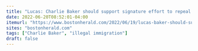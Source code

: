 ```yaml
---
title: "Lucas: Charlie Baker should support signature effort to repeal illegal immigrant license law"
date: 2022-06-20T08:52:01-04:00
itemurl: "https://www.bostonherald.com/2022/06/19/lucas-baker-should-support-signature-effort-to-repeal-illegal-immigrant-license-law/"
sites: "bostonherald.com"
tags: ["Charlie Baker", "illegal immigration"]
draft: false
---
```



